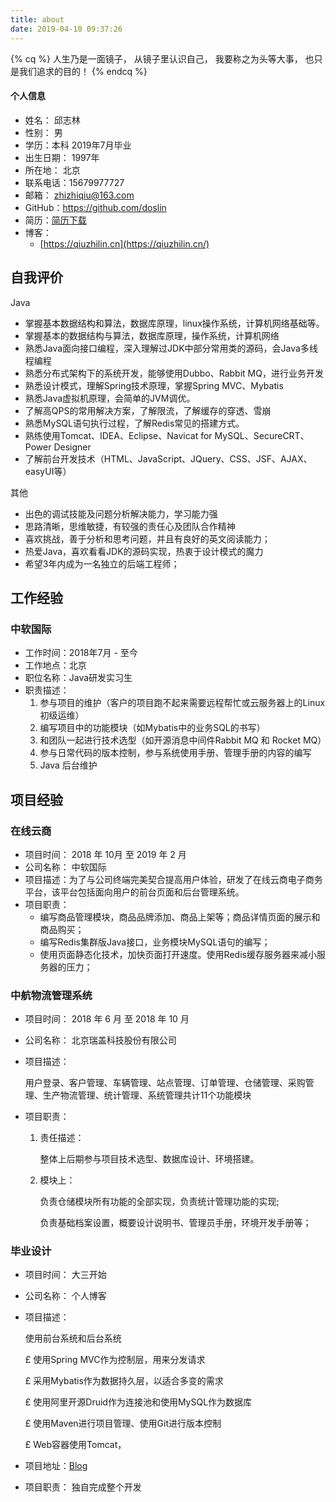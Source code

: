 ```yaml
---
title: about
date: 2019-04-10 09:37:26
---
```


{% cq %}
人生乃是一面镜子，
从镜子里认识自己，
我要称之为头等大事，
也只是我们追求的目的！
{% endcq %}

#### 个人信息

- 姓名： 邱志林
- 性别： 男
- 学历：本科 2019年7月毕业
- 出生日期： 1997年  
- 所在地： 北京
- 联系电话：15679977727
- 邮箱： [zhizhiqiu@163.com](mailto:zhizhiqiu@163.com)
- GitHub：<https://github.com/doslin>
- 简历：[简历下载](https://res.cloudinary.com/dvu6persj/image/upload/v1554823311/%E7%A0%94%E5%8F%91%E5%B7%A5%E7%A8%8B%E5%B8%88_%E6%A0%A1%E6%8B%9B_%E9%82%B1%E5%BF%97%E6%9E%97-15679977727.pdf)  
- 博客：
  - [https://qiuzhilin.cn](https://qiuzhilin.cn/)

## 自我评价

Java

-  掌握基本数据结构和算法，数据库原理，linux操作系统，计算机网络基础等。
- 掌握基本的数据结构与算法，数据库原理，操作系统，计算机网络
- 熟悉Java面向接口编程，深入理解过JDK中部分常用类的源码，会Java多线程编程
- 熟悉分布式架构下的系统开发，能够使用Dubbo、Rabbit MQ，进行业务开发
- 熟悉设计模式，理解Spring技术原理，掌握Spring MVC、Mybatis
- 熟悉Java虚拟机原理，会简单的JVM调优。
- 了解高QPS的常用解决方案，了解限流，了解缓存的穿透、雪崩
- 熟悉MySQL语句执行过程，了解Redis常见的搭建方式。
-   熟练使用Tomcat、IDEA、Eclipse、Navicat for MySQL、SecureCRT、Power Designer
- 了解前台开发技术（HTML、JavaScript、JQuery、CSS、JSF、AJAX、easyUI等）

其他

- 出色的调试技能及问题分析解决能力，学习能力强
- 思路清晰，思维敏捷，有较强的责任心及团队合作精神
- 喜欢挑战，善于分析和思考问题，并且有良好的英文阅读能力；
- 热爱Java，喜欢看看JDK的源码实现，热衷于设计模式的魔力
- 希望3年内成为一名独立的后端工程师；

## 工作经验

### 中软国际

- 工作时间：2018年7月 - 至今
- 工作地点：北京
- 职位名称：Java研发实习生
- 职责描述：
  1.  参与项目的维护（客户的项目跑不起来需要远程帮忙或云服务器上的Linux初级运维）
  2. 编写项目中的功能模块（如Mybatis中的业务SQL的书写）
  3. 和团队一起进行技术选型（如开源消息中间件Rabbit MQ 和 Rocket MQ）
  4.  参与日常代码的版本控制，参与系统使用手册、管理手册的内容的编写
  5. Java 后台维护

## 项目经验

### 在线云商

- 项目时间： 2018 年 10月 至 2019 年 2 月
- 公司名称： 中软国际
- 项目描述：为了与公司终端完美契合提高用户体验，研发了在线云商电子商务平台，该平台包括面向用户的前台页面和后台管理系统。
- 项目职责：
  - 编写商品管理模块，商品品牌添加、商品上架等；商品详情页面的展示和商品购买；
  - 编写Redis集群版Java接口，业务模块MySQL语句的编写；
  - 使用页面静态化技术，加快页面打开速度。使用Redis缓存服务器来减小服务器的压力；

### 中航物流管理系统

- 项目时间： 2018 年 6 月 至 2018 年 10 月

- 公司名称： 北京瑞盖科技股份有限公司

- 项目描述：

  用户登录、客户管理、车辆管理、站点管理、订单管理、仓储管理、采购管理、生产物流管理、统计管理、系统管理共计11个功能模块

- 项目职责：

  1. 责任描述：

     整体上后期参与项目技术选型、数据库设计、环境搭建。

  2. 模块上：

      负责仓储模块所有功能的全部实现，负责统计管理功能的实现;

      负责基础档案设置，概要设计说明书、管理员手册，环境开发手册等；

### 毕业设计

- 项目时间： 大三开始

- 公司名称： 个人博客

- 项目描述：

  使用前台系统和后台系统

  £  使用Spring MVC作为控制层，用来分发请求

  £  采用Mybatis作为数据持久层，以适合多变的需求

  £  使用阿里开源Druid作为连接池和使用MySQL作为数据库

  £  使用Maven进行项目管理、使用Git进行版本控制

  £  Web容器使用Tomcat，

- 项目地址：[Blog](111.231.215.95:8080)

- 项目职责：
  独自完成整个开发